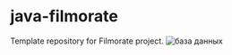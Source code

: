 # java-filmorate
Template repository for Filmorate project.
![база данных](src/main/assets/images/база_данных_filmorate.jpg)
